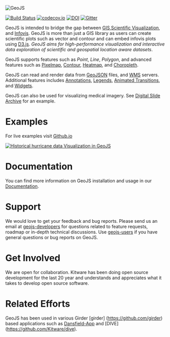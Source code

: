 ![GeoJS](https://opengeoscience.github.io/geojs/images/logo_256.png)

[![Build Status](https://travis-ci.com/OpenGeoscience/geojs.svg?branch=master)](https://travis-ci.com/OpenGeoscience/geojs)
[![codecov.io](https://codecov.io/github/OpenGeoscience/geojs/coverage.svg?branch=master)](https://codecov.io/github/OpenGeoscience/geojs?branch=master)
[![DOI](https://img.shields.io/badge/DOI-10.5281%2Fzenodo.15459-blue)](https://dx.doi.org/10.5281/zenodo.15459)
[![Gitter](https://badges.gitter.im/OpenGeoscience/geojs.svg)](https://gitter.im/OpenGeoscience/geojs?utm_source=badge&utm_medium=badge&utm_campaign=pr-badge)

GeoJS is intended to bridge the gap between
[GIS](https://en.wikipedia.org/wiki/Geographic_information_system),[Scientific Visualization](https://en.wikipedia.org/wiki/Scientific_visualization), and
[Infovis](https://en.wikipedia.org/wiki/Information_visualization).
GeoJS is more than just a GIS library as users can create scientific plots
such as vector and contour and can embed infovis plots using [D3.js](https://github.com/d3/d3).
*GeoJS aims for high-performance visualization and interactive data exploration of scientific
and geospatial location aware datasets*.

GeoJS supports features such as *Point*, *Line*, *Polygon*, and advanced features
such as [Pixelmap](https://opengeoscience.github.io/geojs/examples/pixelmap),
[Contour](https://opengeoscience.github.io/geojs/examples/contour),
[Heatmap](https://opengeoscience.github.io/geojs/examples/heatmap), and
[Choropleth](https://opengeoscience.github.io/geojs/examples/choropleth).

GeoJS can read and render data from [GeoJSON](https://opengeoscience.github.io/geojs/examples/geoJSON) files,
and [WMS](https://opengeoscience.github.io/geojs/examples/wms) servers.
Additional features includes [Annotations](https://opengeoscience.github.io/geojs/examples/annotations),
[Legends](https://opengeoscience.github.io/geojs/examples/legend),
[Animated Transitions](https://opengeoscience.github.io/geojs/examples/transitions), and
[Widgets](https://opengeoscience.github.io/geojs/examples/widgets).

GeoJS can also be used for visualizing medical imagery. See [Digital Slide Archive](https://digitalslidearchive.github.io/digital_slide_archive) for an example.

Examples
========
For live examples visit [Github.io](https://opengeoscience.github.io/geojs/examples/index.html)

[![Historical hurricane data Visualization in GeoJS](https://opengeoscience.github.io/geojs/examples/hurricanes/thumb.jpg)](https://opengeoscience.github.io/geojs/examples/hurricanes)

Documentation
=============
You can find more information on GeoJS installation and usage in our [Documentation](https://geojs.readthedocs.org/en/latest/index.html).


Support
=======
We would love to get your feedback and bug reports. Please send us an email at
[geojs-developers](https://public.kitware.com/mailman/listinfo/geojs-developers)
for questions related to feature requests, roadmap or in-depth
technical discussions. Use [geojs-users](https://public.kitware.com/mailman/listinfo/geojs-users)
if you have general questions or bug reports on GeoJS.


Get Involved
============
We are open for collaboration. Kitware has been doing open source development
for the last 20 year and understands and appreciates what it takes to develop open
source software.

Related Efforts
===============
GeoJS has been used in various Girder [girder] (https://github.com/girder) based applications such
as [Dansfield-App](https://github.com/Kitware/Danesfield-App) and [DIVE] (https://github.com/Kitware/dive).
